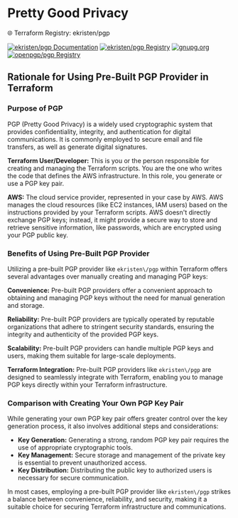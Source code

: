 
# Pretty Good Privacy

🌐 Terraform Registry: ekristen/pgp

[![ekristen/pgp Documentation](https://img.shields.io/badge/ekristen%2Fpgp-Documentation-blue.svg)](https://registry.terraform.io/providers/ekristen/pgp/latest/docs)
[![ekristen/pgp Registry](https://img.shields.io/badge/ekristen%2Fpgp-Registry-blue.svg)](https://registry.terraform.io/providers/ekristen/pgp/latest)
[![gnupg.org](https://img.shields.io/badge/ekristen%2Fpgp-Registry-blue.svg)](https://www.gnupg.org/documentation/index.html)
[![openpgp/pgp Registry](https://img.shields.io/badge/ekristen%2Fpgp-Registry-blue.svg)](https://www.openpgp.org/)


## Rationale for Using Pre-Built PGP Provider in Terraform

### Purpose of PGP

PGP (Pretty Good Privacy) is a widely used cryptographic system that provides confidentiality, integrity, and authentication for digital communications. It is commonly employed to secure email and file transfers, as well as generate digital signatures.

**Terraform User/Developer:** This is you or the person responsible for creating and managing the Terraform scripts. You are the one who writes the code that defines the AWS infrastructure. In this role, you generate or use a PGP key pair.

**AWS:** The cloud service provider, represented in your case by AWS. AWS manages the cloud resources (like EC2 instances, IAM users) based on the instructions provided by your Terraform scripts. AWS doesn't directly exchange PGP keys; instead, it might provide a secure way to store and retrieve sensitive information, like passwords, which are encrypted using your PGP public key.




### Benefits of Using Pre-Built PGP Provider

Utilizing a pre-built PGP provider like `ekristen\/pgp` within Terraform offers several advantages over manually creating and managing PGP keys:

**Convenience:** Pre-built PGP providers offer a convenient approach to obtaining and managing PGP keys without the need for manual generation and storage.

**Reliability:** Pre-built PGP providers are typically operated by reputable organizations that adhere to stringent security standards, ensuring the integrity and authenticity of the provided PGP keys.

**Scalability:** Pre-built PGP providers can handle multiple PGP keys and users, making them suitable for large-scale deployments.

**Terraform Integration:** Pre-built PGP providers like `ekristen\/pgp` are designed to seamlessly integrate with Terraform, enabling you to manage PGP keys directly within your Terraform infrastructure.

### Comparison with Creating Your Own PGP Key Pair

While generating your own PGP key pair offers greater control over the key generation process, it also involves additional steps and considerations:

* **Key Generation:** Generating a strong, random PGP key pair requires the use of appropriate cryptographic tools.
* **Key Management:** Secure storage and management of the private key is essential to prevent unauthorized access.
* **Key Distribution:** Distributing the public key to authorized users is necessary for secure communication.

In most cases, employing a pre-built PGP provider like `ekristen\/pgp` strikes a balance between convenience, reliability, and security, making it a suitable choice for securing Terraform infrastructure and communications.
